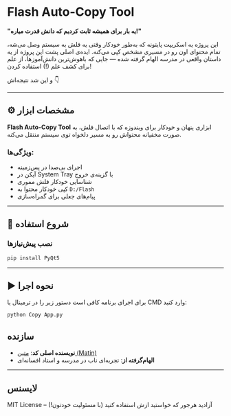 # Flash Auto-Copy Tool

**"یه بار برای همیشه ثابت کردیم که دانش قدرت میاره!"**

این پروژه یه اسکریپت پایتونه که به‌طور خودکار وقتی یه فلش به سیستم وصل می‌شه، تمام محتوای اون رو در مسیری مشخص کپی می‌کنه. ایده‌ی اصلی پشت این پروژه از یه داستان واقعی در مدرسه الهام گرفته شده — جایی که باهوش‌ترین دانش‌آموزها، از علم برای کشف علم (!) استفاده کردن!

و این شد نتیجه‌اش 👇

---

## ⚙️ مشخصات ابزار

**Flash Auto-Copy Tool** ابزاری پنهان و خودکار برای ویندوزه که با اتصال فلش، به صورت مخفیانه محتواش رو به مسیر دلخواه توی سیستم منتقل می‌کنه.

### ویژگی‌ها:

- اجرای بی‌صدا در پس‌زمینه  
- آیکن در System Tray با گزینه‌ی خروج  
- شناسایی خودکار فلش مموری  
- کپی خودکار محتوا به `D:/Flash`  
- پیام‌های جعلی برای گمراه‌سازی  

---

## 🚀 شروع استفاده

### نصب پیش‌نیازها

```bash
pip install PyQt5
```

---

## ▶️ نحوه اجرا

برای اجرای برنامه کافی است دستور زیر را در ترمینال یا CMD وارد کنید:

```bash
python Copy App.py
```




## سازنده

- **نویسنده اصلی کد**: [متین (Matin)](https://github.com/matinhajiseftjani400)
- **الهام‌گرفته از**: تجربه‌ای ناب در مدرسه و استاد افسانه‌ای

---

## لایسنس

MIT License – آزادید هرجور که خواستید ازش استفاده کنید (با مسئولیت خودتون!)
